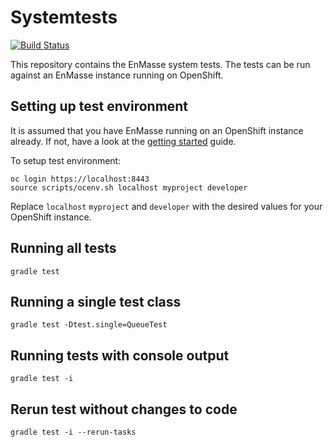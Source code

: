 # Systemtests

[![Build Status](https://travis-ci.org/EnMasseProject/systemtests.svg?branch=master)](https://travis-ci.org/EnMasseProject/systemtests)

This repository contains the EnMasse system tests. The tests can be run against an EnMasse instance
running on OpenShift.

## Setting up test environment

It is assumed that you have EnMasse running on an OpenShift instance already. If not, have a look at
the [getting started](https://github.com/EnMasseProject/enmasse/tree/master/getting-started) guide.

To setup test environment:

    oc login https://localhost:8443
    source scripts/ocenv.sh localhost myproject developer

Replace `localhost` `myproject` and `developer` with the desired values for your OpenShift instance.

## Running all tests

    gradle test

##  Running a single test class

    gradle test -Dtest.single=QueueTest

## Running tests with console output

    gradle test -i

## Rerun test without changes to code

    gradle test -i --rerun-tasks
